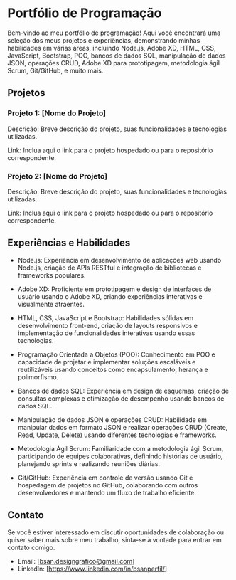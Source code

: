 # Portfólio de Programação

Bem-vindo ao meu portfólio de programação! Aqui você encontrará uma seleção dos meus projetos e experiências, demonstrando minhas habilidades em várias áreas, incluindo Node.js, Adobe XD, HTML, CSS, JavaScript, Bootstrap, POO, bancos de dados SQL, manipulação de dados JSON, operações CRUD, Adobe XD para prototipagem, metodologia ágil Scrum, Git/GitHub, e muito mais.

## Projetos

### Projeto 1: [Nome do Projeto]

Descrição: Breve descrição do projeto, suas funcionalidades e tecnologias utilizadas.

Link: Inclua aqui o link para o projeto hospedado ou para o repositório correspondente.

### Projeto 2: [Nome do Projeto]

Descrição: Breve descrição do projeto, suas funcionalidades e tecnologias utilizadas.

Link: Inclua aqui o link para o projeto hospedado ou para o repositório correspondente.

## Experiências e Habilidades

- Node.js: Experiência em desenvolvimento de aplicações web usando Node.js, criação de APIs RESTful e integração de bibliotecas e frameworks populares.

- Adobe XD: Proficiente em prototipagem e design de interfaces de usuário usando o Adobe XD, criando experiências interativas e visualmente atraentes.

- HTML, CSS, JavaScript e Bootstrap: Habilidades sólidas em desenvolvimento front-end, criação de layouts responsivos e implementação de funcionalidades interativas usando essas tecnologias.

- Programação Orientada a Objetos (POO): Conhecimento em POO e capacidade de projetar e implementar soluções escaláveis e reutilizáveis usando conceitos como encapsulamento, herança e polimorfismo.

- Bancos de dados SQL: Experiência em design de esquemas, criação de consultas complexas e otimização de desempenho usando bancos de dados SQL.

- Manipulação de dados JSON e operações CRUD: Habilidade em manipular dados em formato JSON e realizar operações CRUD (Create, Read, Update, Delete) usando diferentes tecnologias e frameworks.

- Metodologia Ágil Scrum: Familiaridade com a metodologia ágil Scrum, participando de equipes colaborativas, definindo histórias de usuário, planejando sprints e realizando reuniões diárias.

- Git/GitHub: Experiência em controle de versão usando Git e hospedagem de projetos no GitHub, colaborando com outros desenvolvedores e mantendo um fluxo de trabalho eficiente.

## Contato

Se você estiver interessado em discutir oportunidades de colaboração ou quiser saber mais sobre meu trabalho, sinta-se à vontade para entrar em contato comigo.

- Email: [bsan.designgrafico@gmail.com]
- LinkedIn: [https://www.linkedin.com/in/bsanperfil/]


